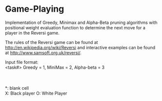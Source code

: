 Game-Playing
============

Implementation of Greedy, Minimax and Alpha-Beta pruning algorithms with positional weight evaluation function to determine the next move for a player in the Reversi game.

The rules of the Reversi game can be found at http://en.wikipedia.org/wiki/Reversi and interactive examples can be found at http://www.samsoft.org.uk/reversi/.


Input file format:  
<task#> Greedy = 1, MiniMax = 2, Alpha-beta = 3  
<your player: X or O>  
<cutting off depth >  
<current state as follows:>  
*: blank cell  
X: Black player 
O: White Player  
